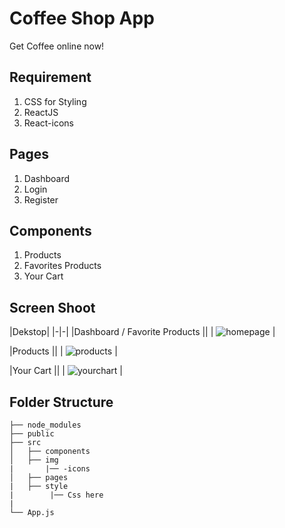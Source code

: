 # Coffee Shop App
Get Coffee online now!

## Requirement
1. CSS for Styling 
2. ReactJS
3. React-icons

## Pages
1. Dashboard
2. Login
3. Register

## Components
1. Products
2. Favorites Products
3. Your Cart
 
 
## Screen Shoot
|Dekstop|
|-|-|
|Dashboard / Favorite Products ||
|
![homepage](https://user-images.githubusercontent.com/49724910/155720776-393b6935-e36e-43ec-935e-e62efa581a4e.PNG)
|


|Products ||
|
![products](https://user-images.githubusercontent.com/49724910/155720943-cbc9b331-f61d-48c7-a6d1-cf20260379af.PNG)
|

|Your Cart ||
|
![yourchart](https://user-images.githubusercontent.com/49724910/155721022-508dd26a-5360-452d-b848-573ea1fdde96.PNG)
|


## Folder Structure

    ├── node_modules             
    ├── public
    ├── src
    │   ├── components             
    │   ├── img 
    |       |── -icons 
    │   ├── pages
    |   ├── style
    |        |── Css here
    |
    └── App.js
